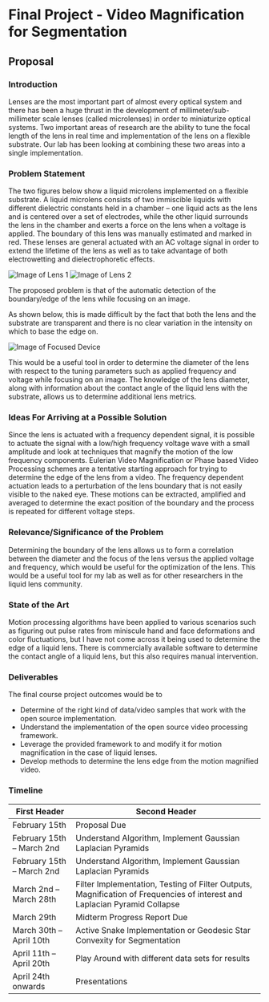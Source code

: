 # Final Project - Video Magnification for  Segmentation

## Proposal

### Introduction
<!---
%You can use the [editor on GitHub](https://github.com/jayerfernandes/CS766/edit/master/README.md) to maintain and preview the content %for your website in Markdown files.
-->

Lenses are the most important part of almost every optical system and there has been a huge thrust in the development of millimeter/sub-millimeter scale lenses (called microlenses) in order to miniaturize optical systems. Two important areas of research are the ability to tune the focal length of the lens in real time and implementation of the lens on a flexible substrate. Our lab has been looking at combining these two areas into a single implementation.

### Problem Statement

The two figures below show a liquid microlens implemented on a flexible substrate. A liquid microlens consists of two immiscible liquids with different dielectric constants held in a chamber – one liquid acts as the lens and is centered over a set of electrodes, while the other liquid surrounds the lens in the chamber and exerts a force on the lens when a voltage is applied. The boundary of this lens was manually estimated and marked in red. These lenses are general actuated with an AC voltage signal in order to extend the lifetime of the lens as well as to take advantage of both electrowetting and dielectrophoretic effects.

![Image of Lens 1](https://github.com/jayerfernandes/CS766/blob/master/prop_1.png?raw=true)
![Image of Lens 2](https://github.com/jayerfernandes/CS766/blob/master/prop_2.png?raw=true)


The proposed problem is that of the automatic detection of the boundary/edge of the lens while focusing on an image. 

As shown below, this is made difficult by the fact that both the lens and the substrate are transparent and there is no clear variation in the intensity on which to base the edge on.

![Image of Focused Device](https://github.com/jayerfernandes/CS766/blob/master/prop_3.png?raw=true)

This would be a useful tool in order to determine the diameter of the lens with respect to the tuning parameters such as applied frequency and voltage while focusing on an image. The knowledge of the lens diameter, along with information about the contact angle of the liquid lens with the substrate, allows us to determine additional lens metrics.

### Ideas For Arriving at a Possible Solution

Since the lens is actuated with a frequency dependent signal, it is possible to actuate the signal with a low/high frequency voltage wave with a small amplitude and look at techniques that magnify the motion of the low frequency components. Eulerian Video Magnification or Phase based Video Processing schemes are a tentative starting approach for trying to determine the edge of the lens from a video. The frequency dependent actuation leads to a perturbation of the lens boundary that is not easily visible to the naked eye. These motions can be extracted,  amplified and averaged to determine the exact position of the boundary and the process is repeated for different voltage steps.

### Relevance/Significance of the Problem

Determining the boundary of the lens allows us to form a correlation between the diameter and the focus of the lens versus the applied voltage and frequency, which would be useful for the optimization of the lens. This would be a useful tool for my lab as well as for other researchers in the liquid lens community. 

### State of the Art

Motion processing algorithms have been applied to various scenarios such as figuring out pulse rates from miniscule hand and face deformations and color fluctuations, but I have not come across it being used to determine the edge of a liquid lens. There is commercially available software to determine the contact angle of a liquid lens, but this also requires manual intervention.

### Deliverables

The final course project outcomes would be to

*	Determine of the right kind of data/video samples that work with the open source implementation.
*	Understand the implementation of the open source video processing framework.
*	Leverage the provided framework to and modify it for motion magnification in the case of liquid lenses.
*	Develop methods to determine the lens edge from the motion magnified video.

### Timeline
First Header | Second Header
------------ | -------------
February 15th | Proposal Due
February 15th – March 2nd | Understand Algorithm, Implement Gaussian Laplacian Pyramids
February 15th – March 2nd | Understand Algorithm, Implement Gaussian Laplacian Pyramids
March 2nd – March 28th | Filter Implementation, Testing of Filter Outputs, Magnification of Frequencies of interest and Laplacian Pyramid Collapse
March 29th | Midterm Progress Report Due
March 30th – April 10th | Active Snake Implementation or Geodesic Star Convexity for Segmentation
April 11th – April 20th | Play Around with different data sets for results
April 24th onwards | Presentations



<!---
Markdown is a lightweight and easy-to-use syntax for styling your writing. It includes conventions for

```markdown
Syntax highlighted code block

# Header 1
## Header 2
### Header 3

- Bulleted
- List

1. Numbered
2. List

**Bold** and _Italic_ and `Code` text

[Link](url) and ![Image](src)
```

For more details see [GitHub Flavored Markdown](https://guides.github.com/features/mastering-markdown/).

### Jekyll Themes

Your Pages site will use the layout and styles from the Jekyll theme you have selected in your [repository settings](https://github.com/jayerfernandes/CS766/settings). The name of this theme is saved in the Jekyll `_config.yml` configuration file.

### Support or Contact

Having trouble with Pages? Check out our [documentation](https://help.github.com/categories/github-pages-basics/) or [contact support](https://github.com/contact) and we’ll help you sort it out.
-->
